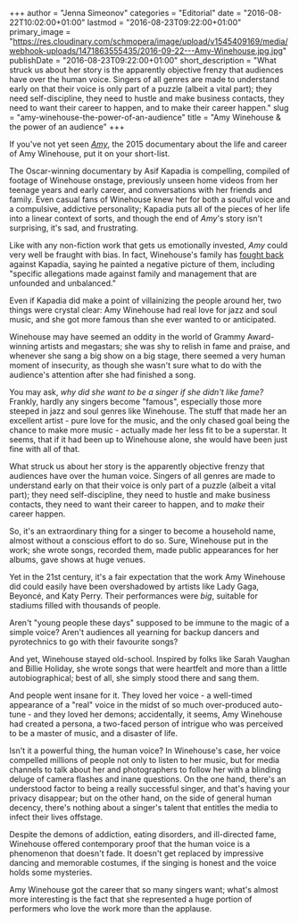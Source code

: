 +++
author = "Jenna Simeonov"
categories = "Editorial"
date = "2016-08-22T10:02:00+01:00"
lastmod = "2016-08-23T09:22:00+01:00"
primary_image = "https://res.cloudinary.com/schmopera/image/upload/v1545409169/media/webhook-uploads/1471863555435/2016-09-22---Amy-Winehouse.jpg.jpg"
publishDate = "2016-08-23T09:22:00+01:00"
short_description = "What struck us about her story is the apparently objective frenzy that audiences have over the human voice. Singers of all genres are made to understand early on that their voice is only part of a puzzle (albeit a vital part); they need self-discipline, they need to hustle and make business contacts, they need to want their career to happen, and to make their career happen."
slug = "amy-winehouse-the-power-of-an-audience"
title = "Amy Winehouse &amp; the power of an audience"
+++

If you've not yet seen [*Amy*](http://www.imdb.com/title/tt2870648/), the 2015 documentary about the life and career of Amy Winehouse, put it on your short-list.

The Oscar-winning documentary by Asif Kapadia is compelling, compiled of footage of Winehouse onstage, previously unseen home videos from her teenage years and early career, and conversations with her friends and family. Even casual fans of Winehouse knew her for both a soulful voice and a compulsive, addictive personality; Kapadia puts all of the pieces of her life into a linear context of sorts, and though the end of *Amy*'s story isn't surprising, it's sad, and frustrating.

Like with any non-fiction work that gets us emotionally invested, *Amy* could very well be fraught with bias. In fact, Winehouse's family has [fought back](https://www.theguardian.com/music/2015/apr/27/amy-winehouse-documentary-family-cannes-film-festival) against Kapadia, saying he painted a negative picture of them, including "specific allegations made against family and management that are unfounded and unbalanced."

Even if Kapadia did make a point of villainizing the people around her, two things were crystal clear: Amy Winehouse had real love for jazz and soul music, and she got more famous than she ever wanted to or anticipated.

Winehouse may have seemed an oddity in the world of Grammy Award-winning artists and megastars; she was shy to relish in fame and praise, and whenever she sang a big show on a big stage, there seemed a very human moment of insecurity, as though she wasn't sure what to do with the audience's attention after she had finished a song.

You may ask, *why did she want to be a singer if she didn't like fame?* Frankly, hardly any singers become "famous", especially those more steeped in jazz and soul genres like Winehouse. The stuff that made her an excellent artist - pure love for the music, and the only chased goal being the chance to make more music - actually made her less fit to be a superstar. It seems, that if it had been up to Winehouse alone, she would have been just fine with all of that.

What struck us about her story is the apparently objective frenzy that audiences have over the human voice. Singers of all genres are made to understand early on that their voice is only part of a puzzle (albeit a vital part); they need self-discipline, they need to hustle and make business contacts, they need to want their career to happen, and to *make* their career happen.

So, it's an extraordinary thing for a singer to become a household name, almost without a conscious effort to do so. Sure, Winehouse put in the work; she wrote songs, recorded them, made public appearances for her albums, gave shows at huge venues. 

Yet in the 21st century, it's a fair expectation that the work Amy Winehouse did could easily have been overshadowed by artists like Lady Gaga, Beyoncé, and Katy Perry. Their performances were *big*, suitable for stadiums filled with thousands of people. 

Aren't "young people these days" supposed to be immune to the magic of a simple voice? Aren't audiences all yearning for backup dancers and pyrotechnics to go with their favourite songs?

And yet, Winehouse stayed old-school. Inspired by folks like Sarah Vaughan and Billie Holiday, she wrote songs that were heartfelt and more than a little autobiographical; best of all, she simply stood there and sang them. 

And people went insane for it. They loved her voice - a well-timed appearance of a "real" voice in the midst of so much over-produced auto-tune - and they loved her demons; accidentally, it seems, Amy Winehouse had created a persona, a two-faced person of intrigue who was perceived to be a master of music, and a disaster of life.

Isn't it a powerful thing, the human voice? In Winehouse's case, her voice compelled millions of people not only to listen to her music, but for media channels to talk about her and photographers to follow her with a blinding deluge of camera flashes and inane questions. On the one hand, there's an understood factor to being a really successful singer, and that's having your privacy disappear; but on the other hand, on the side of general human decency, there's nothing about a singer's talent that entitles the media to infect their lives offstage.

Despite the demons of addiction, eating disorders, and ill-directed fame, Winehouse offered contemporary proof that the human voice is a phenomenon that doesn't fade. It doesn't get replaced by impressive dancing and memorable costumes, if the singing is honest and the voice holds some mysteries. 

Amy Winehouse got the career that so many singers want; what's almost more interesting is the fact that she represented a huge portion of performers who love the work more than the applause.
